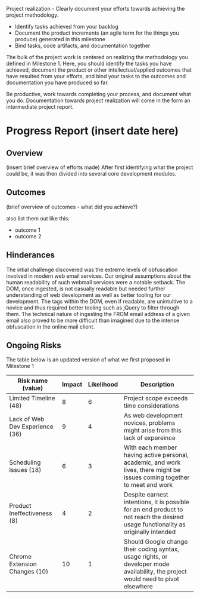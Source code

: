 Project realization - Clearly document your efforts towards achieving the project methodology.
- Identify tasks achieved from your backlog
- Document the product increments (an agile term for the things you produce) generated in this milestone
- Bind tasks, code artifacts, and documentation together

The bulk of the project work is centered on realizing the methodology you defined in Milestone 1. Here, you should identify the tasks you have achieved, document the product or other intellectual/applied outcomes that have resulted from your efforts, and bind your tasks to the outcomes and documentation you have produced so far.

Be productive, work towards completing your process, and document what you do. Documentation towards project realization will come in the form an intermediate project report. 

# Progress Report (insert date here)
## Overview
(insert brief overview of efforts made)
After first identifying what the project could be, it was then divided into several core development modules.

## Outcomes
(brief overview of outcomes - what did you achieve?)

also list them out like this:
* outcome 1
* outcome 2

## Hinderances
The intial challenge discovered was the extreme levels of obfuscation involved in modern web email services.  Our original assumptions about the human readability of such webmail services were a notable setback.  The DOM, once ingested, is not casually readable but needed further understanding of web development as well as better tooling for our development.  The tags within the DOM, even if readable, are unintuitive to a novice and thus required better tooling such as jQuery to filter through them.  The technical nature of ingesting the FROM email address of a given email also proved to be more difficult than imagined due to the intense obfuscation in the online mail client.

## Ongoing Risks

The table below is an updated version of what we first proposed in Milestone 1

|Risk name (value)   | Impact     | Likelihood | Description |
|-------------------|------------|------------|-------------|
|Limited Timeline (48) | 8 | 6 | Project scope exceeds time considerations |
|Lack of Web Dev Experience (36) | 9 | 4 | As web development novices, problems might arise from this lack of expereince  |
|Scheduling Issues (18) | 6 | 3 | With each member having active personal, academic, and work lives, there might be issues coming together to meet and work |
|Product Ineffectiveness (8) | 4 | 2 | Despite earnest intentions, it is possible for an end product to not reach the desired usage functionality as originally intended  | 
|Chrome Extension Changes (10) | 10 | 1 | Should Google change their coding syntax, usage rights, or developer mode availability, the project would need to pivot elsewhere  |


